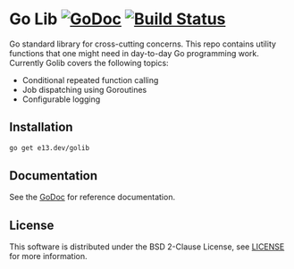 # Go Lib [![GoDoc](https://godoc.org/e13.dev/golib?status.svg)](https://godoc.org/e13.dev/golib) [![Build Status](https://travis-ci.org/makkes/golib.svg?branch=master)](https://travis-ci.org/makkes/golib)

Go standard library for cross-cutting concerns. This repo contains utility
functions that one might need in day-to-day Go programming work. Currently Golib
covers the following topics:

* Conditional repeated function calling
* Job dispatching using Goroutines
* Configurable logging

## Installation

```sh
go get e13.dev/golib
```

## Documentation

See the [GoDoc](https://godoc.org/e13.dev/golib) for
reference documentation.

## License

This software is distributed under the BSD 2-Clause License, see
[LICENSE](LICENSE) for more information.
